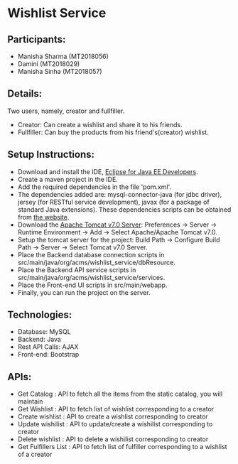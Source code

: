 # Wishlist Service

## Participants:
- Manisha Sharma (MT2018056)
- Damini (MT2018029)
- Manisha Sinha (MT2018057)

## Details:
Two users, namely, creator and fullfiller.
- Creator: Can create a wishlist and share it to his friends.
- Fullfiller: Can buy the products from his friend's(creator) wishlist.

## Setup Instructions:
- Download and install the IDE, [Eclipse for Java EE Developers](https://www.eclipse.org/downloads/).
- Create a maven project in the IDE.
- Add the required dependencies in the file 'pom.xml'.
- The dependencies added are: mysql-connector-java (for jdbc driver), jersey (for RESTful service development), javax (for a package of standard Java extensions). These dependencies scripts can be obtained from [the website](https://mvnrepository.com/).
- Download the [Apache Tomcat v7.0 Server](https://tomcat.apache.org/download-70.cgi): Preferences -> Server -> Runtime Environment -> Add -> Select Apache/Apache Tomcat v7.0.
- Setup the tomcat server for the project: Build Path -> Configure Build Path -> Server -> Select Tomcat v7.0 Server.
- Place the Backend database connection scripts in src/main/java/org/acms/wishlist_service/dbResource.
- Place the Backend API service scripts in src/main/java/org/acms/wishlist_service/services.
- Place the Front-end UI scripts in src/main/webapp.
- Finally, you can run the project on the server.

## Technologies:
- Database: MySQL
- Backend: Java
- Rest API Calls: AJAX
- Front-end: Bootstrap

## APIs:
- Get Catalog         : API to fetch all the items from the static catalog, you will maintain   
- Get Wishlist        : API to fetch list of wishlist corresponding to a creator               
- Create wishlist     : API to create a wishlist corresponding to creator                      
- Update wishilist    : API to update/create a wishilist corresponding to creator              
- Delete wishlist     : API to delete a wishilist corresponding to creator                     
- Get Fulfillers List : API to fetch list of fulfiller corresponding to a wishlist of a creator 
